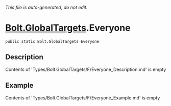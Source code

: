 *This file is auto-generated, do not edit.*

# [Bolt.GlobalTargets](Types/Bolt.GlobalTargets.md).Everyone
`public static Bolt.GlobalTargets Everyone`
## Description
Contents of 'Types/Bolt.GlobalTargets/F/Everyone_Description.md' is empty
## Example
Contents of 'Types/Bolt.GlobalTargets/F/Everyone_Example.md' is empty
